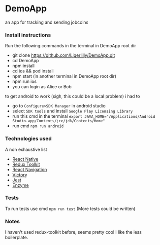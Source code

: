 # DemoApp

an app for tracking and sending jobcoins

### Install instructions

Run the following commands in the terminal in DemoApp root dir

-   git clone https://github.com/Ligerlilly/DemoApp.git
-   cd DemoApp
-   npm install
-   cd ios && pod install
-   npm start (in another terminal in DemoApp root dir)
-   npm run ios
-   you can login as Alice or Bob

to get android to work (sigh, this could be a local problem) i had to

-   go to `Configure>SDK Manager` in android studio
-   select `SDK tools` and install `Google Play Licensing Library`
-   run this cmd in the terminal `export JAVA_HOME="/Applications/Android Studio.app/Contents/jre/jdk/Contents/Home"`
-   run cmd `npm run android`

### Technologies used

A non exhaustive list

-   [React Native](https://reactnative.dev/)
-   [Redux Toolkit](https://redux-toolkit.js.org/)
-   [React Navigation](https://reactnavigation.org/)
-   [Victory](https://formidable.com/open-source/victory/)
-   [Jest](https://jestjs.io/)
-   [Enzyme](https://enzymejs.github.io/enzyme/)

### Tests

To run tests use cmd `npm run test` (More tests could be written)

### Notes

I haven't used redux-toolkit before, seems pretty cool I like the less boilerplate.
